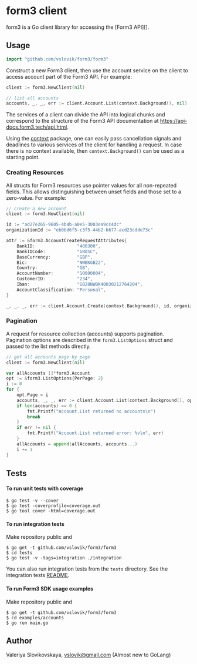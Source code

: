 # form3 client #


form3 is a Go client library for accessing the [Form3 API][].

## Usage ##
```go
import "github.com/vslovik/form3/form3"	
```

Construct a new Form3 client, then use the account service on the client to
access account part of the Form3 API. For example:

```go
client := form3.NewClient(nil)

// list all accounts
accounts, _, _, err := client.Account.List(context.Background(), nil)
```

The services of a client can divide the API into logical chunks and correspond to
the structure of the Form3 API documentation at
https://api-docs.form3.tech/api.html.

Using the [context](https://godoc.org/context) package, one can easily
pass cancellation signals and deadlines to various services of the client for
handling a request. In case there is no context available, then `context.Background()`
can be used as a starting point.

### Creating Resources ###

All structs for Form3 resources use pointer values for all non-repeated fields.
This allows distinguishing between unset fields and those set to a zero-value.
For example:

```go
// create a new account
client := form3.NewClient(nil)

id := "ad27e265-9605-4b4b-a0e5-3003ea9cc4dc"
organizationId := "eb0bd6f5-c3f5-44b2-b677-acd23cdde73c"

attr := &form3.AccountCreateRequestAttributes{
    BankID:                "400300",
    BankIDCode:            "GBDSC",
    BaseCurrency:          "GBP",
    Bic:                   "NWBKGB22",
    Country:               "GB",
    AccountNumber:         "10000004",
    CustomerID:            "234",
    Iban:                  "GB28NWBK40030212764204",
    AccountClassification: "Personal",
}

_, _, _, err := client.Account.Create(context.Background(), id, organizationId, attr)
```

### Pagination ###

A request for resource collection (accounts) supports pagination. Pagination options are described in the
`form3.ListOptions` struct and passed to the list methods directly. 

```go
// get all accounts page by page
client := form3.NewClient(nil)

var allAccounts []*form3.Account
opt := &form3.ListOptions{PerPage: 2}
i := 0
for {
    opt.Page = i
    accounts, _, _, err := client.Account.List(context.Background(), opt)
    if len(accounts) == 0 {
        fmt.Printf("Account.List returned no accounts\n")
        break
    }
    if err != nil {
        fmt.Printf("Account.List returned error: %v\n", err)
    }
    allAccounts = append(allAccounts, accounts...)
    i += 1
}
```
## Tests ##

#### To run unit tests with coverage

    $ go test -v --cover
    $ go test -coverprofile=coverage.out
    $ go tool cover -html=coverage.out

#### To run integration tests
Make repository public and

    $ go get -t github.com/vslovik/form3/form3
    $ cd tests 
    $ go test -v -tags=integration ./integration

You can also run integration tests from the `tests` directory. See the integration tests [README](tests/README.md).
    
#### To run Form3 SDK usage examples
Make repository public and

    $ go get -t github.com/vslovik/form3/form3
    $ cd examples/accounts
    $ go run main.go

## Author

Valeriya Slovikovskaya, vslovik@gmail.com (Almost new to GoLang)